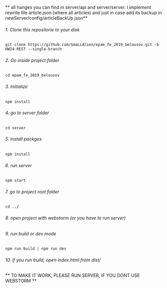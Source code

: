 ** all hanges you can find in server/api and server/server. I implement rewrite file article.json (where all articles) and just in case add its backup in newServer/config/articleBackUp.json**
###### 1. Clone this repositorie to your disk
```
git clone https://github.com/SmaLLAlien/epam_fe_2019_belousov.git -b HW24-REST --single-branch

```
###### 2. Go inside project folder
```
cd epam_fe_2019_belousov
```
###### 3. Initialize
```
npm install
```
###### 4. go to server folder

```
cd server
```
###### 5. install packges
```
npm install
```
###### 6. run server
```
npm start
```
###### 7. go to project root folder
```
cd ../
```
###### 8. open project with webstorm (or you have to run server) 
###### 9. run build or dev mode
```
npm run build | npm run dev
```

###### 10. if you run build, open index.html from dist/

** TO MAKE IT WORK, PLEASE RUN SERVER, IF YOU DONT USE WEBSTORM **




